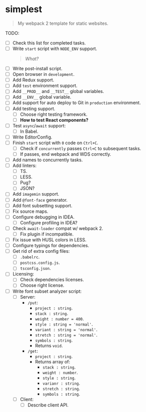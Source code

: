 # simplest

 >  My webpack 2 template for static websites.

TODO:

 *  [ ] Check this list for completed tasks.
 *  [ ] Write `start` script with `NODE_ENV` support.
     >  _What?_
 *  [ ] Write post-install script.
 *  [ ] Open browser in `development`.
 *  [ ] Add Redux support.
 *  [ ] Add `test` environment support.
 *  [ ] Add `__PROD__` and `__TEST__` global variables.
 *  [ ] Add `__ENV__` global variable.
 *  [ ] Add support for auto deploy to Git
        in `production` environment.
 *  [ ] Add testing support.
     *  [ ] Choose right testing framework.
     *  [ ] **How to test React components?**
 *  [ ] Test `async`/`await` support:
     *  [ ] In Babel.
 *  [ ] Write EditorConfig.
 *  [ ] Finish `start` script with `0` code on `Ctrl+C`.
     *  [ ] Check if `concurrently` passes `Ctrl+C`
            to subsequent tasks.
     *  [ ] If passes, end webpack and WDS correctly.
 *  [ ] Add names to concurrently tasks.
 *  [ ] Add linters:
     *  [ ] TS.
     *  [ ] LESS.
     *  [ ] Pug?
     *  [ ] JSON?
 *  [ ] Add `imagemin` support.
 *  [ ] Add `@font-face` generator.
 *  [ ] Add font subsetting support.
 *  [ ] Fix source maps.
 *  [ ] Configure debugging in IDEA.
     *  [ ] Configure profiling in IDEA?
 *  [ ] Check `await-loader` compat w/ webpack 2.
     *  [ ] Fix plugin if incompatible.
 *  [ ] Fix issue with HUSL colors in LESS.
 *  [ ] Configure typings for dependencies.
 *  [ ] Get rid of extra config files:
     *  [ ] `.babelrc`.
     *  [ ] `postcss.config.js`.
     *  [ ] `tsconfig.json`.
 *  [ ] Licensing:
     *  [ ] Check dependencies licenses.
     *  [ ] Choose right license.
 *  [ ] Write font subset analyzer script:
     *  [ ] Server:
         *  `/put`:
             *  `project : string`.
             *  `stack : string`.
             *  `weight : number = 400`.
             *  `style : string = 'normal'`.
             *  `variant : string = 'normal'`.
             *  `stretch : string = 'normal'`.
             *  `symbols : string`.
             *  Returns `void`.
         *  `/get`:
             *  `project : string`.
             *  Returns array of:
                 *  `stack : string`.
                 *  `weight : number`.
                 *  `style : string`.
                 *  `varianr : string`.
                 *  `stretch : string`.
                 *  `symbols : string`.
     *  [ ] Client:
         *  [ ] Describe client API.
